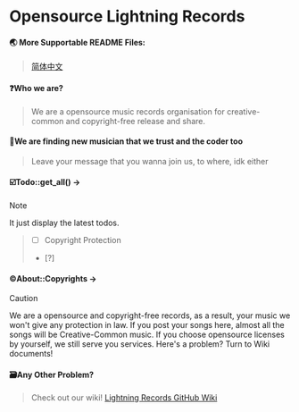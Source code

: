 # Opensource Lightning Records  

#### 🌏 More Supportable README Files:
> [简体中文](READMEs/readme_zh_hans.md)

#### ❓Who we are?
> We are a opensource music records organisation for creative-common and copyright-free release and share.


#### 🤵We are finding new musician that we trust and the coder too
> Leave your message that you wanna join us, to where, idk either


#### ☑️Todo::get_all() ->
> [!NOTE]
> It just display the latest todos.

> - [ ] Copyright Protection
> - [?] 


#### ©️About::Copyrights ->
> [!CAUTION]
> We are a opensource and copyright-free records, as a result, your music we won't give any protection in law.
> If you post your songs here, almost all the songs will be Creative-Common music.
> If you choose opensource licenses by yourself, we still serve you services.
> Here's a problem? Turn to Wiki documents!


#### 🗃️Any Other Problem?
> Check out our wiki!
> [Lightning Records GitHub Wiki](https://github.com/opensource-LightningRCD/opensource-LightningRCD/wiki)
